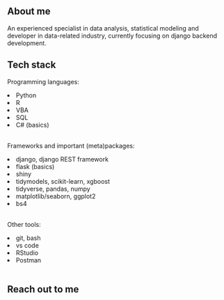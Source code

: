 ## About me

An experienced specialist in data analysis, statistical modeling and developer in data-related industry, currently focusing on django backend development.

## Tech stack

Programming languages:
<li> Python </li>
<li> R </li>
<li> VBA </li>
<li> SQL </li>
<li> C# (basics) </li>
<br>

Frameworks and important (meta)packages:
<li> django, django REST framework </li>
<li> flask (basics) </li>
<li> shiny </li>
<li> tidymodels, scikit-learn, xgboost </li>
<li> tidyverse, pandas, numpy </li>
<li> matplotlib/seaborn, ggplot2 </li>
<li> bs4 </li>
<br>

Other tools:
<li> git, bash </li>
<li> vs code </li>
<li> RStudio </li>
<li> Postman </li>
<br>

## Reach out to me
<a href="https://www.linkedin.com/in/wiktor-p-44347b207/" rel="nofollow">
